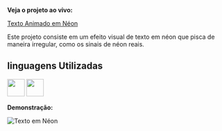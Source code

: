 **Veja o projeto ao vivo:**

[Texto Animado em Néon](https://ninja1375.github.io/Texto-Animado-em-Neon/)

Este projeto consiste em um efeito visual de texto em néon que pisca de maneira irregular, como os sinais de néon reais.

## linguagens Utilizadas ##


<a href="https://programartudo.blogspot.com/2024/11/html-tudo-o-que-precisa-para-comecar.html" target="_blank"><img loading="lazy" src="https://cdn.jsdelivr.net/gh/devicons/devicon/icons/html5/html5-original.svg" width="40" height="40"/></a> <a href="https://programartudo.blogspot.com/2024/11/css-como-dar-estilo-ao-teu-website.html" target="_blank"><img loading="lazy" src="https://cdn.jsdelivr.net/gh/devicons/devicon/icons/css3/css3-original.svg" width="40" height="40"/></a>

**Demonstração:**

![Texto em Néon](https://github.com/user-attachments/assets/cb4866d3-2bbd-4a1f-99a0-def5ab0f8107)

